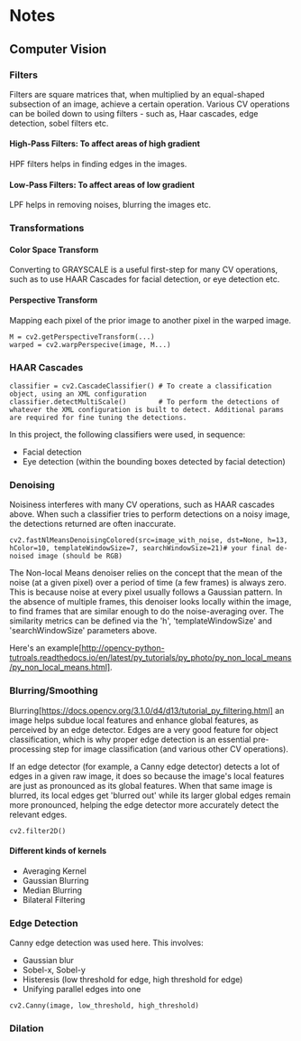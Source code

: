 # Notes

## Computer Vision

### Filters
Filters are square matrices that, when multiplied by an equal-shaped subsection of an image, achieve a certain operation. Various CV operations can be boiled down to using filters - such as, Haar cascades, edge detection, sobel filters etc.

#### High-Pass Filters: To affect areas of high gradient
HPF filters helps in finding edges in the images.

#### Low-Pass Filters: To affect areas of low gradient
LPF helps in removing noises, blurring the images etc.

### Transformations

#### Color Space Transform

Converting to GRAYSCALE is a useful first-step for many CV operations, such as to use HAAR Cascades for facial detection, or eye detection etc.

#### Perspective Transform

Mapping each pixel of the prior image to another pixel in the warped image.

```
M = cv2.getPerspectiveTransform(...)
warped = cv2.warpPerspecive(image, M...)
```

### HAAR Cascades

```
classifier = cv2.CascadeClassifier() # To create a classification object, using an XML configuration
classifier.detectMultiScale()        # To perform the detections of whatever the XML configuration is built to detect. Additional params are required for fine tuning the detections.
```

In this project, the following classifiers were used, in sequence:
- Facial detection
- Eye detection (within the bounding boxes detected by facial detection)

### Denoising

Noisiness interferes with many CV operations, such as HAAR cascades above. When such a classifier tries to perform detections on a noisy image, the detections returned are often inaccurate.

```
cv2.fastNlMeansDenoisingColored(src=image_with_noise, dst=None, h=13, hColor=10, templateWindowSize=7, searchWindowSize=21)# your final de-noised image (should be RGB)
```

The Non-local Means denoiser relies on the concept that the mean of the noise (at a given pixel) over a period of time (a few frames) is always zero. This is because noise at every pixel usually follows a Gaussian pattern. In the absence of multiple frames, this denoiser looks locally within the image, to find frames that are similar enough to do the noise-averaging over. The similarity metrics can be defined via the 'h', 'templateWindowSize' and 'searchWindowSize' parameters above.

Here's an example[http://opencv-python-tutroals.readthedocs.io/en/latest/py_tutorials/py_photo/py_non_local_means/py_non_local_means.html].

### Blurring/Smoothing

Blurring[https://docs.opencv.org/3.1.0/d4/d13/tutorial_py_filtering.html] an image helps subdue local features and enhance global features, as perceived by an edge detector. Edges are a very good feature for object classification, which is why proper edge detection is an essential pre-processing step for image classification (and various other CV operations).

If an edge detector (for example, a Canny edge detector) detects a lot of edges in a given raw image, it does so because the image's local features are just as pronounced as its global features. When that same image is blurred, its local edges get 'blurred out' while its larger global edges remain more pronounced, helping the edge detector more accurately detect the relevant edges.

```
cv2.filter2D()
```

#### Different kinds of kernels

- Averaging Kernel
- Gaussian Blurring
- Median Blurring
- Bilateral Filtering

### Edge Detection

Canny edge detection was used here. This involves:
- Gaussian blur
- Sobel-x, Sobel-y
- Histeresis (low threshold for edge, high threshold for edge)
- Unifying parallel edges into one

```
cv2.Canny(image, low_threshold, high_threshold)
```

### Dilation

